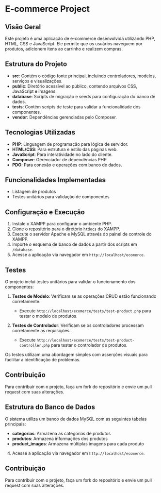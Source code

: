 # E-commerce Project

## Visão Geral
Este projeto é uma aplicação de e-commerce desenvolvida utilizando PHP, HTML, CSS e JavaScript. Ele permite que os usuários naveguem por produtos, adicionem itens ao carrinho e realizem compras.

## Estrutura do Projeto
- **src**: Contém o código fonte principal, incluindo controladores, modelos, serviços e visualizações.
- **public**: Diretório acessível ao público, contendo arquivos CSS, JavaScript e imagens.
- **database**: Scripts de migração e seeds para configuração do banco de dados.
- **tests**: Contém scripts de teste para validar a funcionalidade dos componentes.
- **vendor**: Dependências gerenciadas pelo Composer.

## Tecnologias Utilizadas
- **PHP**: Linguagem de programação para lógica de servidor.
- **HTML/CSS**: Para estrutura e estilo das páginas web.
- **JavaScript**: Para interatividade no lado do cliente.
- **Composer**: Gerenciador de dependências PHP.
- **PDO**: Para conexão e operações com banco de dados.

## Funcionalidades Implementadas
- Listagem de produtos
- Testes unitários para validação de componentes

## Configuração e Execução
1. Instale o XAMPP para configurar o ambiente PHP.
2. Clone o repositório para o diretório `htdocs` do XAMPP.
3. Execute o servidor Apache e MySQL através do painel de controle do XAMPP.
4. Importe o esquema de banco de dados a partir dos scripts em `/database`.
5. Acesse a aplicação via navegador em `http://localhost/ecomerce`.

## Testes
O projeto inclui testes unitários para validar o funcionamento dos componentes:

1. **Testes de Modelo**: Verificam se as operações CRUD estão funcionando corretamente.
   - Execute `http://localhost/ecomerce/tests/test-product.php` para testar o modelo de produtos.

2. **Testes de Controlador**: Verificam se os controladores processam corretamente as requisições.
   - Execute `http://localhost/ecomerce/tests/test-product-controller.php` para testar o controlador de produtos.

Os testes utilizam uma abordagem simples com asserções visuais para facilitar a identificação de problemas.

## Contribuição
Para contribuir com o projeto, faça um fork do repositório e envie um pull request com suas alterações.

## Estrutura do Banco de Dados
O sistema utiliza um banco de dados MySQL com as seguintes tabelas principais:
- **categorias**: Armazena as categorias de produtos
- **produtos**: Armazena informações dos produtos
- **product_images**: Armazena múltiplas imagens para cada produto
4. Acesse a aplicação via navegador em `http://localhost/ecomerce`.

## Contribuição
Para contribuir com o projeto, faça um fork do repositório e envie um pull request com suas alterações.

